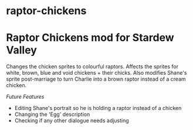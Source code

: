 # raptor-chickens
Raptor Chickens mod for Stardew Valley
==========================================

Changes the chicken sprites to colourful raptors. Affects the sprites for white, brown, blue and void chickens + their chicks. Also modifies Shane's sprite post-marriage to turn Charlie into a brown raptor instead of a cream chicken.



*Future Features*
- Editing Shane's portrait so he is holding a raptor instead of a chicken
- Changing the 'Egg' description
- Checking if any other dialogue needs adjusting

